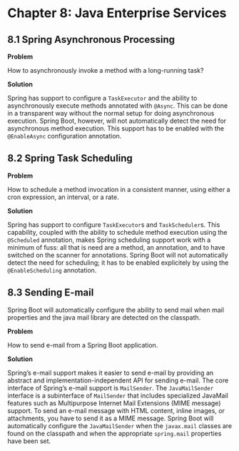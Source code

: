 # Chapter 8: Java Enterprise Services

## 8.1 Spring Asynchronous Processing

**Problem**

How to asynchronously invoke a method with a long-running task?

**Solution**

Spring has support to configure a `TaskExecutor` and the ability to asynchronously execute methods annotated with `@Async`. This can be done in a transparent way without the normal setup for doing asynchronous execution. Spring Boot, however, will not automatically detect the need for asynchronous method execution. This support has to be enabled with the `@EnableAsync` configuration annotation.

## 8.2 Spring Task Scheduling

**Problem**

How to schedule a method invocation in a consistent manner, using either a cron expression, an interval, or a rate.

**Solution**

Spring has support to configure `TaskExecutor`s and `TaskScheduler`s. This capability, coupled with the ability to schedule method execution using the `@Scheduled` annotation, makes Spring scheduling support work with a minimum of fuss: all that is need are a method, an annotation, and to have switched on the scanner for annotations. Spring Boot will not automatically detect the need for scheduling; it has to be enabled explicitely by using the `@EnableScheduling` annotation.

## 8.3 Sending E-mail

Spring Boot will automatically configure the ability to send mail when mail properties and the java mail library are detected on the classpath.

**Problem**

How to send e-mail from a Spring Boot application.

**Solution**

Spring’s e-mail support makes it easier to send e-mail by providing an abstract and implementation-independent API for sending e-mail. The core interface of Spring’s e-mail support is `MailSender`. The `JavaMailSender` interface is a subinterface of `MailSender` that includes specialized JavaMail features such as Multipurpose Internet Mail Extensions (MIME message) support. To send an e-mail message with HTML content, inline images, or attachments, you have to send it as a MIME message. Spring Boot will automatically configure the `JavaMailSender` when the `javax.mail` classes are found on the classpath and when the appropriate `spring.mail` properties have been set.
